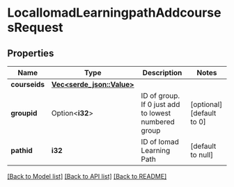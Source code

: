 # LocalIomadLearningpathAddcoursesRequest

## Properties

Name | Type | Description | Notes
------------ | ------------- | ------------- | -------------
**courseids** | [**Vec<serde_json::Value>**](serde_json::Value.md) |  | 
**groupid** | Option<**i32**> | ID of group. If 0 just add to lowest numbered group | [optional][default to 0]
**pathid** | **i32** | ID of Iomad Learning Path | [default to null]

[[Back to Model list]](../README.md#documentation-for-models) [[Back to API list]](../README.md#documentation-for-api-endpoints) [[Back to README]](../README.md)


